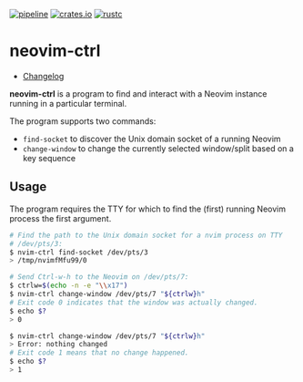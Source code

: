 [![pipeline](https://gitlab.com/d-e-s-o/neovim-ctrl/badges/master/pipeline.svg)](https://gitlab.com/d-e-s-o/neovim-ctrl/commits/master)
[![crates.io](https://img.shields.io/crates/v/neovim-ctrl.svg)](https://crates.io/crates/neovim-ctrl)
[![rustc](https://img.shields.io/badge/rustc-1.32+-blue.svg)](https://blog.rust-lang.org/2019/01/17/Rust-1.32.0.html)

neovim-ctrl
===========

- [Changelog](CHANGELOG.md)

**neovim-ctrl** is a program to find and interact with a Neovim instance
running in a particular terminal.

The program supports two commands:
- `find-socket` to discover the Unix domain socket of a running Neovim
- `change-window` to change the currently selected window/split based on
  a key sequence


Usage
-----

The program requires the TTY for which to find the (first) running
Neovim process the first argument.

```bash
# Find the path to the Unix domain socket for a nvim process on TTY
# /dev/pts/3:
$ nvim-ctrl find-socket /dev/pts/3
> /tmp/nvimfMfu99/0
```

```bash
# Send Ctrl-w-h to the Neovim on /dev/pts/7:
$ ctrlw=$(echo -n -e "\\x17")
$ nvim-ctrl change-window /dev/pts/7 "${ctrlw}h"
# Exit code 0 indicates that the window was actually changed.
$ echo $?
> 0

$ nvim-ctrl change-window /dev/pts/7 "${ctrlw}h"
> Error: nothing changed
# Exit code 1 means that no change happened.
$ echo $?
> 1
```
